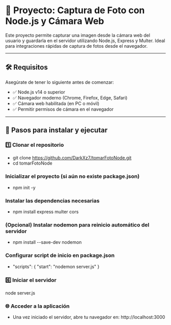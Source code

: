 # 📸 Proyecto: Captura de Foto con Node.js y Cámara Web

Este proyecto permite capturar una imagen desde la cámara web del usuario y guardarla en el servidor utilizando Node.js, Express y Multer. Ideal para integraciones rápidas de captura de fotos desde el navegador.

---

## 🛠 Requisitos

Asegúrate de tener lo siguiente antes de comenzar:

- ✅ Node.js v14 o superior  
- ✅ Navegador moderno (Chrome, Firefox, Edge, Safari)  
- ✅ Cámara web habilitada (en PC o móvil)  
- ✅ Permitir permisos de cámara en el navegador  

---

## 🚀 Pasos para instalar y ejecutar

### 1️⃣ Clonar el repositorio

- git clone https://github.com/DarkXz7/tomarFotoNode.git
- cd tomarFotoNode




### Inicializar el proyecto (si aún no existe package.json)

- npm init -y


### Instalar las dependencias necesarias
- npm install express multer cors

### (Opcional) Instalar nodemon para reinicio automático del servidor
- npm install --save-dev nodemon

### Configurar script de inicio en package.json
- "scripts": {
    "start": "nodemon server.js"
  }


### 6️⃣ Iniciar el servidor
  node server.js

### 🌐 Acceder a la aplicación
- Una vez iniciado el servidor, abre tu navegador en:
  http://localhost:3000


